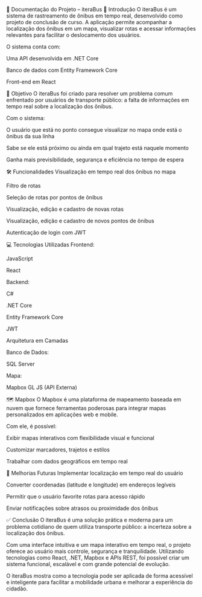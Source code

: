 🚌 Documentação do Projeto – iteraBus
📌 Introdução
O iteraBus é um sistema de rastreamento de ônibus em tempo real, desenvolvido como projeto de conclusão de curso.
A aplicação permite acompanhar a localização dos ônibus em um mapa, visualizar rotas e acessar informações relevantes para facilitar o deslocamento dos usuários.

O sistema conta com:

Uma API desenvolvida em .NET Core

Banco de dados com Entity Framework Core

Front-end em React

🎯 Objetivo
O iteraBus foi criado para resolver um problema comum enfrentado por usuários de transporte público: a falta de informações em tempo real sobre a localização dos ônibus.

Com o sistema:

O usuário que está no ponto consegue visualizar no mapa onde está o ônibus da sua linha

Sabe se ele está próximo ou ainda em qual trajeto está naquele momento

Ganha mais previsibilidade, segurança e eficiência no tempo de espera

🛠️ Funcionalidades
Visualização em tempo real dos ônibus no mapa

Filtro de rotas

Seleção de rotas por pontos de ônibus

Visualização, edição e cadastro de novas rotas

Visualização, edição e cadastro de novos pontos de ônibus

Autenticação de login com JWT

💻 Tecnologias Utilizadas
Frontend:

JavaScript

React

Backend:

C#

.NET Core

Entity Framework Core

JWT

Arquitetura em Camadas

Banco de Dados:

SQL Server

Mapa:

Mapbox GL JS (API Externa)

🗺️ Mapbox
O Mapbox é uma plataforma de mapeamento baseada em nuvem que fornece ferramentas poderosas para integrar mapas personalizados em aplicações web e mobile.

Com ele, é possível:

Exibir mapas interativos com flexibilidade visual e funcional

Customizar marcadores, trajetos e estilos

Trabalhar com dados geográficos em tempo real

🚀 Melhorias Futuras
Implementar localização em tempo real do usuário

Converter coordenadas (latitude e longitude) em endereços legíveis

Permitir que o usuário favorite rotas para acesso rápido

Enviar notificações sobre atrasos ou proximidade dos ônibus

✅ Conclusão
O iteraBus é uma solução prática e moderna para um problema cotidiano de quem utiliza transporte público: a incerteza sobre a localização dos ônibus.

Com uma interface intuitiva e um mapa interativo em tempo real, o projeto oferece ao usuário mais controle, segurança e tranquilidade.
Utilizando tecnologias como React, .NET, Mapbox e APIs REST, foi possível criar um sistema funcional, escalável e com grande potencial de evolução.

O iteraBus mostra como a tecnologia pode ser aplicada de forma acessível e inteligente para facilitar a mobilidade urbana e melhorar a experiência do cidadão.
